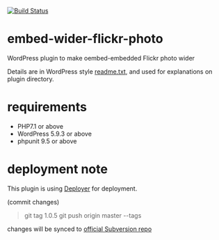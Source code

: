[![Build Status](https://api.travis-ci.org/akky/embed-wider-flickr-photo.png?branch=master)](https://travis-ci.org/akky/embed-wider-flickr-photo)

# embed-wider-flickr-photo

WordPress plugin to make oembed-embedded Flickr photo wider

Details are in WordPress style [readme.txt](https://github.com/akky/embed-wider-flickr-photo/blob/master/readme.txt), and used for explanations on plugin directory.

# requirements

  * PHP7.1 or above
  * WordPress 5.9.3 or above
  * phpunit 9.5 or above

# deployment note

This plugin is using [Deployer](http://deployer.edwinapp.com/) for deployment.

(commit changes)
> git tag 1.0.5
> git push origin master --tags

changes will be synced to [official Subversion repo](https://wordpress.org/plugins/embed-wider-flickr-photo/developers/)
